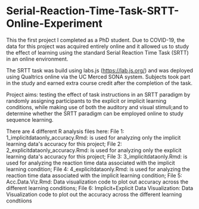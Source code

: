 # Serial-Reaction-Time-Task-SRTT-Online-Experiment
This the first project I completed as a PhD student. Due to COVID-19, the data for this project was acquired entirely online and it allowed us to study the effect of learning using the standard Serial Reaction Time Task (SRTT) in an online environment.

The SRTT task was build using labs.js (https://lab.js.org/) and was deployed using Qualtrics online via the UC Merced SONA system. Subjects took part in the study and earned extra course credit after the completion of the task.

Project aims: testing the effect of task instructions in an SRTT paradigm by randomly assigning participants to the explicit or implicit learning conditions, while making use of both the auditory and visual stimuli;and to determine whether the SRTT paradigm can be employed online to study sequence learning.

There are 4 different R analysis files here:
File 1: 1_implicitdataonly_accuracy.Rmd: is used for analyzing only the implicit learning data's accuracy for this project; 
File 2: 2_explicitdataonly_accuracy.Rmd: is used for analyzing only the explicit learning data's accuracy for this project; 
File 3: 3_implicitdataonly.Rmd: is used for analyzing the reaction time data associated with the implicit learning condition; 
File 4: 4_explicitdataonly.Rmd: is used for analyzing the reaction time data associated with the implicit learning condition; 
File 5: Acc.Data.Viz.Rmd: Data visualization code to plot out accuracy across the different learning conditions; 
File 6: Implicit+Explicit Data Visualization: Data Visualization code to plot out the accuracy across the different learning condtiions
